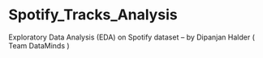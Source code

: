 # Spotify_Tracks_Analysis
Exploratory Data Analysis (EDA) on Spotify dataset – by Dipanjan Halder ( Team DataMinds )
